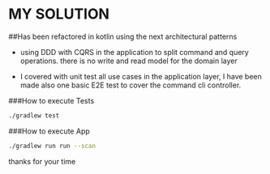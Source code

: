 # MY SOLUTION

##Has been refactored in kotlin using the next architectural patterns
- using DDD with CQRS in the application to split command and query operations.  there is no write and read model for the domain layer

- I covered with unit test all use cases in the application layer, I have been made also one basic E2E test to cover the  command cli controller.

###How to execute Tests
```bash
./gradlew test
```

###How to execute App
```bash
./gradlew run run --scan
```

thanks for your time
